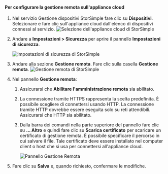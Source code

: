 
<a id="to-configure-remote-management-on-cloud-appliance" class="xliff"></a>

#### Per configurare la gestione remota sull'appliance cloud

1. Nel servizio Gestione dispositivi StorSimple fare clic su **Dispositivi**. Selezionare e fare clic sull'appliance cloud dall'elenco di dispositivi connessi al servizio.
    ![Selezione dell'appliance cloud di StorSimple](./media/storsimple-8000-configure-remote-management-http-device/sca-remote-manage1.png)

2. Andare a **Impostazioni > Sicurezza** per aprire il pannello **Impostazioni di sicurezza**.

     ![Impostazioni di sicurezza di StorSimple](./media/storsimple-8000-configure-remote-management-http-device/sca-remote-manage2.png)

3. Andare alla sezione **Gestione remota**. Fare clic sulla casella **Gestione remota**.
     ![Gestione remota di StorSimple](./media/storsimple-8000-configure-remote-management-http-device/sca-remote-manage3.png)

4. Nel pannello **Gestione remota**:

    1. Assicurarsi che **Abilitare l'amministrazione remota** sia abilitato.
    2. La connessione tramite HTTPS rappresenta la scelta predefinita. È possibile scegliere di connettersi usando HTTP. La connessione tramite HTTP dovrebbe essere eseguita solo su reti attendibili. Assicurarsi che HTTP sia abilitato.
    3. Dalla barra dei comandi nella parte superiore del pannello fare clic su **... Altro** e quindi fare clic su **Scarica certificato** per scaricare un certificato di gestione remota. È possibile specificare il percorso in cui salvare il file. Tale certificato deve essere installato nel computer client o host che si usa per connettersi all'appliance cloud.

        ![Pannello Gestione Remota](./media/storsimple-8000-configure-remote-management-http-device/sca-remote-manage4.png)
5. Fare clic su **Salva** e, quando richiesto, confermare le modifiche.